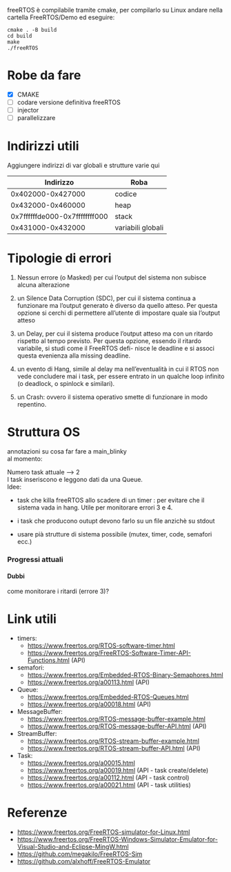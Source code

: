freeRTOS è compilabile tramite cmake, per compilarlo su Linux andare nella cartella FreeRTOS/Demo ed eseguire:

```
cmake . -B build
cd build
make
./freeRTOS
```

# Robe da fare
 - [x] CMAKE
 - [ ] codare versione definitiva freeRTOS
 - [ ] injector
 - [ ] parallelizzare

# Indirizzi utili
Aggiungere indirizzi di var globali e strutture varie qui <br>

 | Indirizzo  |  Roba |   
|---|---|
| 0x402000-0x427000 | codice |
| 0x432000-0x460000 | heap |
|0x7ffffffde000-0x7ffffffff000 | stack |
|0x431000-0x432000 | variabili globali |

# Tipologie di errori
1. Nessun errore (o Masked) per cui l’output del sistema non subisce alcuna alterazione

2. un Silence Data Corruption (SDC), per cui il sistema continua a funzionare ma l’output
generato è diverso da quello atteso. Per questa opzione si cerchi di permettere all’utente
di impostare quale sia l’output atteso
3. un Delay, per cui il sistema produce l’output atteso ma con un ritardo rispetto al tempo
previsto. Per questa opzione, essendo il ritardo variabile, si studi come il FreeRTOS defi-
nisce le deadline e si associ questa evenienza alla missing deadline.
4. un evento di Hang, simile al delay ma nell’eventualità in cui il RTOS non vede concludere
mai i task, per essere entrato in un qualche loop infinito (o deadlock, o spinlock e similari).
5. un Crash: ovvero il sistema operativo smette di funzionare in modo repentino.

# Struttura OS
annotazioni su cosa far fare a main_blinky <br>
al momento: <br>

Numero task attuale --> 2 <br>
I task inseriscono e leggono dati da una Queue. <br>
Idee: <br>
* task che killa freeRTOS allo scadere di un timer : per evitare che il sistema vada in hang. Utile per monitorare errori 3 e 4.

* i task che producono outupt devono farlo su un file anzichè su stdout

* usare pià strutture di sistema possibile (mutex, timer, code, semafori ecc.)

### Progressi attuali


#### Dubbi
come monitorare i ritardi (errore 3)?

# Link utili
* timers:
  * https://www.freertos.org/RTOS-software-timer.html
  * https://www.freertos.org/FreeRTOS-Software-Timer-API-Functions.html (API)
* semafori:
  * https://www.freertos.org/Embedded-RTOS-Binary-Semaphores.html
  * https://www.freertos.org/a00113.html (API)
* Queue:
  * https://www.freertos.org/Embedded-RTOS-Queues.html
  * https://www.freertos.org/a00018.html (API)
* MessageBuffer:
  * https://www.freertos.org/RTOS-message-buffer-example.html
  * https://www.freertos.org/RTOS-message-buffer-API.html (API)
* StreamBuffer:
  * https://www.freertos.org/RTOS-stream-buffer-example.html
  * https://www.freertos.org/RTOS-stream-buffer-API.html (API)
* Task:
  * https://www.freertos.org/a00015.html
  * https://www.freertos.org/a00019.html (API - task create/delete)
  * https://www.freertos.org/a00112.html (API - task control)
  * https://www.freertos.org/a00021.html (API - task utilities)

# Referenze

* https://www.freertos.org/FreeRTOS-simulator-for-Linux.html
* https://www.freertos.org/FreeRTOS-Windows-Simulator-Emulator-for-Visual-Studio-and-Eclipse-MingW.html
* https://github.com/megakilo/FreeRTOS-Sim
* https://github.com/alxhoff/FreeRTOS-Emulator
